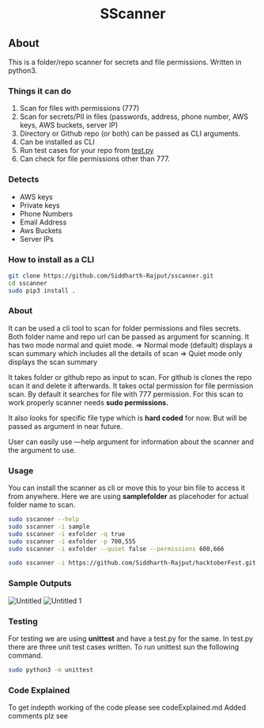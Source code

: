 <h1 align="center">SScanner</h1>

## About

This is a folder/repo scanner for secrets and file permissions. Written in python3.

### Things it can do

1. Scan for files with permissions (777)
2. Scan for secrets/PII in files (passwords, address, phone number, AWS keys, AWS buckets, server IP)
3. Directory or Github repo (or both) can be passed as CLI arguments.
4. Can be installed as CLI
5. Run test cases for your repo from [test.py](http://test.py)
6. Can check for file permissions other than 777.

### Detects

- AWS keys
- Private keys
- Phone Numbers
- Email Address
- Aws Buckets
- Server IPs

### How to install as a CLI

```bash
git clone https://github.com/Siddharth-Rajput/sscanner.git
cd sscanner
sudo pip3 install .
```

### About

It can be used a cli tool to scan for folder permissions and files secrets. Both folder name and repo url can be passed as argument for scanning.
It has two mode normal and quiet mode.
⇒ Normal mode (default) displays a scan summary which includes all the details of scan
⇒ Quiet mode only displays the scan summary

It takes folder or github repo as input to scan. For github is clones the repo scan it and delete it afterwards.
It takes octal permission for file permission scan. By default it searches for file with 777 permission. For this scan to work properly scanner needs **sudo permissions.**

It also looks for specific file type which is **hard coded** for now. But will be passed as argument in near future.

User can easily use —help argument for information about the scanner and the argument to use.

### Usage

You can install the scanner as cli or move this to your bin file to access it from anywhere.
Here we are using **samplefolder** as placehoder for actual folder name to scan.

```bash
sudo sscanner --help
sudo sscanner -i sample
sudo sscanner -i exfolder -q true
sudo sscanner -i exfolder -p 700,555
sudo sscanner -i exfolder --quiet false --permissions 600,666

sudo sscanner -i https://github.com/Siddharth-Rajput/hacktoberFest.git -p=766
```

### Sample Outputs

![Untitled](https://user-images.githubusercontent.com/41564193/131228102-3c54cec1-03a6-43d2-a2c0-c12c5392b580.png)
![Untitled 1](https://user-images.githubusercontent.com/41564193/131228097-034c39b7-eb44-4994-9235-9222cf4738d1.png)

### Testing

For testing we are using **unittest** and have a test.py for the same. In test.py there are three unit test cases written. To run unittest sun the following command.

```bash
sudo python3 -m unittest
```

### Code Explained

To get indepth working of the code please see codeExplained.md
Added comments plz see
